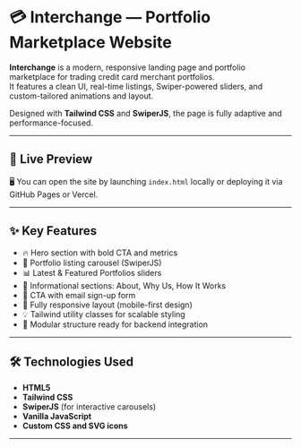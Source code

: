 # 💳 Interchange — Portfolio Marketplace Website

**Interchange** is a modern, responsive landing page and portfolio marketplace for trading credit card merchant portfolios.  
It features a clean UI, real-time listings, Swiper-powered sliders, and custom-tailored animations and layout.

Designed with **Tailwind CSS** and **SwiperJS**, the page is fully adaptive and performance-focused.

---

## 📸 Live Preview

🖥️ You can open the site by launching `index.html` locally or deploying it via GitHub Pages or Vercel.

---

## ✨ Key Features

- 🔥 Hero section with bold CTA and metrics
- 🎯 Portfolio listing carousel (SwiperJS)
- 📊 Latest & Featured Portfolios sliders
- 🧠 Informational sections: About, Why Us, How It Works
- 📩 CTA with email sign-up form
- 📱 Fully responsive layout (mobile-first design)
- 💡 Tailwind utility classes for scalable styling
- 🧩 Modular structure ready for backend integration

---

## 🛠 Technologies Used

- **HTML5**
- **Tailwind CSS**
- **SwiperJS** (for interactive carousels)
- **Vanilla JavaScript**
- **Custom CSS and SVG icons**

---

